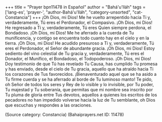 +++
title = "Prayer bpn11478 in Español"
author = "Bahá'u'lláh"
tags = ['lang-es', 'prayer-', "author-Bahá'u'lláh", "category-unsorted", "cat-Constancia"]
+++
¡Oh Dios, mi Dios! Me he vuelto arrepentido hacia Ti y, verdaderamente, Tú eres el Perdonador, el Compasivo.
¡Oh Dios, mi Dios! He regresado a Ti y, verdaderamente, Tú eres Quien siempre perdona, el Bondadoso.
¡Oh Dios, mi Dios! Me he aferrado a la cuerda de Tu munificencia, y contigo se encuentra todo cuanto hay en el cielo y en la tierra.
¡Oh Dios, mi Dios! He acudido presuroso a Ti y, verdaderamente, Tú eres el Perdonador, el Señor de abundante gracia.
¡Oh Dios, mi Dios! Estoy sediento del vino celestial de Tu gracia y, verdaderamente, Tú eres el Donador, el Munífico, el Bondadoso, el Todopoderoso.
¡Oh Dios, mi Dios! Doy testimonio de que Tú has revelado Tu Causa, has cumplido Tu promesa y has enviado, desde el cielo de Tu gracia, aquello que ha atraído hacia Ti los corazones de Tus favorecidos. ¡Bienaventurado aquel que se ha asido a Tu firme cuerda y se ha aferrado al borde de Tu luminoso manto!
Te pido, oh Señor de todos los seres y Rey de lo visible y lo invisible, por Tu poder, Tu majestad y Tu soberanía, que permitas que mi nombre sea inscrito por Tu pluma de gloria entre Tus devotos, aquellos a quienes los escritos de los pecadores no han impedido volverse hacia la luz de Tu semblante, oh Dios que escuchas y respondes a las oraciones.

(Source category: Constancia)
(Bahaiprayers.net ID: 11478)
